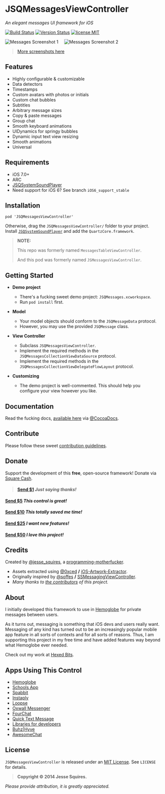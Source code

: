 # JSQMessagesViewController 

*An elegant messages UI framework for iOS* 

[![Build Status](https://secure.travis-ci.org/jessesquires/MessagesTableViewController.png)](http://travis-ci.org/jessesquires/MessagesTableViewController) [![Version Status](https://cocoapod-badges.herokuapp.com/v/JSMessagesViewController/badge.png)][docsLink] [![license MIT](http://b.repl.ca/v1/license-MIT-blue.png)][mitLink]

![Messages Screenshot 1][img1] &nbsp;&nbsp;&nbsp; ![Messages Screenshot 2][img2]

> [More screenshots here](https://www.cocoacontrols.com/controls/jsmessagesviewcontroller)

## Features 

* Highly configurable & customizable
* Data detectors
* Timestamps
* Custom avatars with photos or initials
* Custom chat bubbles
* Subtitles
* Arbitrary message sizes
* Copy & paste messages
* Group chat
* Smooth keyboard animations
* UIDynamics for springy bubbles
* Dynamic input text view resizing
* Smooth animations
* Universal

## Requirements

* iOS 7.0+ 
* ARC
* [JSQSystemSoundPlayer][playerLink]
* Need support for iOS 6? See branch `iOS6_support_stable`

## Installation

````
pod 'JSQMessagesViewController'
````

Otherwise, drag the `JSQMessagesViewController/` folder to your project. Install [`JSQSystemSoundPlayer`][playerLink] and add the `QuartzCore.framework`.

>**NOTE:** 
>
>This repo was formerly named `MessagesTableViewController`.
>
>And this pod was formerly named `JSMessagesViewController`.


## Getting Started

* **Demo project**
  * There's a fucking sweet demo project: `JSQMessages.xcworkspace`.
  * Run `pod install` first.

* **Model**
  * Your model objects should conform to the `JSQMessageData` protocol.
  * However, you may use the provided `JSQMessage` class.

* **View Controller**
  * Subclass `JSQMessagesViewController`.
  * Implement the required methods in the `JSQMessagesCollectionViewDataSource` protocol.
  * Implement the required methods in the `JSQMessagesCollectionViewDelegateFlowLayout` protocol.

* **Customizing**
  * The demo project is well-commented. This should help you configure your view however you like.

## Documentation

Read the fucking docs, [available here][docsLink] via [@CocoaDocs](https://twitter.com/CocoaDocs).

## Contribute

Please follow these sweet [contribution guidelines](https://github.com/jessesquires/HowToContribute).

## Donate

Support the development of this **free**, open-source framework! Donate via [Square Cash](https://square.com/cash).

><h4><a href="mailto:jesse.squires.developer@gmail.com?cc=cash@square.com&subject=$1&body=Thanks for developing JSMessagesViewController!">Send $1</a> <em>Just saying thanks!</em></h4>
<h4><a href="mailto:jesse.squires.developer@gmail.com?cc=cash@square.com&subject=$5&body=Thanks for developing JSMessagesViewController!">Send $5</a> <em>This control is great!</em></h4>
<h4><a href="mailto:jesse.squires.developer@gmail.com?cc=cash@square.com&subject=$10&body=Thanks for developing JSMessagesViewController!">Send $10</a> <em>This totally saved me time!</em></h4>
<h4><a href="mailto:jesse.squires.developer@gmail.com?cc=cash@square.com&subject=$25&body=Thanks for developing JSMessagesViewController!">Send $25</a> <em>I want new features!</em></h4>
<h4><a href="mailto:jesse.squires.developer@gmail.com?cc=cash@square.com&subject=$50&body=Thanks for developing JSMessagesViewController!">Send $50</a> <em>I love this project!</em></h4>

## Credits

Created by [@jesse_squires](https://twitter.com/jesse_squires), a [programming-motherfucker](http://programming-motherfucker.com).

* Assets extracted using [@0xced](https://github.com/0xced) **/** [iOS-Artwork-Extractor](https://github.com/0xced/iOS-Artwork-Extractor).
* Originally inspired by [@soffes](http://github.com/soffes) **/** [SSMessagingViewController](https://github.com/soffes/ssmessagesviewcontroller).
* *Many thanks to [the contributors](https://github.com/jessesquires/MessagesTableViewController/graphs/contributors) of this project.*

## About

I initially developed this framework to use in [Hemoglobe](http://bit.ly/hemoglobeapp) for private messages between users. 

As it turns out, messaging is something that iOS devs and users really want. Messaging of any kind has turned out to be an increasingly popular mobile app feature in all sorts of contexts and for all sorts of reasons. Thus, I am supporting this project in my free time and have added features way beyond what Hemoglobe ever needed.

Check out my work at [Hexed Bits](http://www.hexedbits.com).

## Apps Using This Control

* [Hemoglobe](http://bit.ly/hemoglobeapp)
* [Schools App](https://itunes.apple.com/us/app/schools-app/id495845755)
* [Spabbit](https://itunes.apple.com/us/app/spabbit/id737363908)
* [Instaply](https://itunes.apple.com/us/app/instaply/id558562920)
* [Loopse](https://itunes.apple.com/us/app/loopse-spots-friends-sessions/id704783915)
* [Oxwall Messenger](https://github.com/tochman/OxwallMessenger)
* [FourChat](https://itunes.apple.com/us/app/fourchat/id650833730)
* [Quick Text Message](https://itunes.apple.com/us/app/quick-text-message-fast-sms/id583729997)
* [Libraries for developers](https://itunes.apple.com/us/app/libraries-for-developers/id653427112)
* [Buhz|Hyve](http://itunes.apple.com/us/app/buhz-hyve/id818568956)
* [AwesomeChat](https://github.com/relatedcode/AwesomeChat)

## License

`JSQMessagesViewController` is released under an [MIT License][mitLink]. See `LICENSE` for details.

>**Copyright &copy; 2014 Jesse Squires.**

*Please provide attribution, it is greatly appreciated.*

[docsLink]:http://cocoadocs.org/docsets/JSMessagesViewController/4.0.0
[mitLink]:http://opensource.org/licenses/MIT
[playerLink]:https://github.com/jessesquires/JSQSystemSoundPlayer

[img1]:https://raw.github.com/jessesquires/MessagesTableViewController/master/Screenshots/screenshot0.png
[img2]:https://raw.github.com/jessesquires/MessagesTableViewController/master/Screenshots/screenshot1.png

